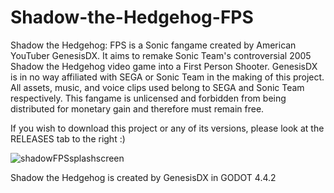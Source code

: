 # Shadow-the-Hedgehog-FPS
Shadow the Hedgehog: FPS is a Sonic fangame created by American YouTuber GenesisDX. It aims to remake Sonic Team's controversial 2005 Shadow the Hedgehog video game into a First Person Shooter. GenesisDX is in no way affiliated with SEGA or Sonic Team in the making of this project. All assets, music, and voice clips used belong to SEGA and Sonic Team respectively. This fangame is unlicensed and forbidden from being distributed for monetary gain and therefore must remain free.

If you wish to download this project or any of its versions, please look at the RELEASES tab to the right :)

![shadowFPSsplashscreen](https://github.com/user-attachments/assets/c6abfafc-e641-4bc8-a106-4b2b1a98bb9c)

Shadow the Hedgehog is created by GenesisDX in GODOT 4.4.2
